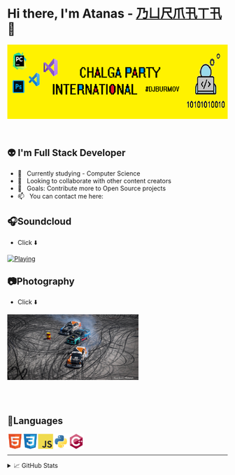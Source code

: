 # Hi there, I'm Atanas - [乃ㄩ尺爪卂ㄒ卂][Channel] 👋

<img src="Data/Photos/Image.png" alt="image" width="600" height="170"/>

&nbsp;
## 👽 I'm Full Stack Developer
- 🔭 &nbsp; Currently studying - Computer Science
- 👯 &nbsp; Looking to collaborate with other content creators
- 🥅 &nbsp; Goals: Contribute more to Open Source projects
- 📫 &nbsp; You can contact me here: 

## 🎧Soundcloud
-  Click ⬇️                              

[<img src="https://media.giphy.com/media/jxa5EPCX4zSrxqnd6K/giphy.gif" alt="Playing" width="300" height="150" />][Scloud]

## 📷Photography
-  Click ⬇️      

[<img src="Data/Photos/fpage.jpg" alt="Playing" width="300" height="150" />][Fpage]

<br ><br />


## 📙Languages

<img align="left" alt="HTML" width="35px" src="https://github.com/devicons/devicon/blob/master/icons/html5/html5-original.svg">

<img align="left" alt="CSS" width="35px" src="https://github.com/devicons/devicon/blob/master/icons/css3/css3-original.svg">

<img align="left" alt="JavaScript" width="35px" src="https://github.com/devicons/devicon/blob/master/icons/javascript/javascript-original.svg">

<img align="left" alt="Python" width="35px" src="https://github.com/devicons/devicon/blob/master/icons/python/python-original.svg">

<img align="left" alt="C++" width="35px" src="https://github.com/devicons/devicon/blob/master/icons/cplusplus/cplusplus-original.svg">


<br ><br />

---

<details>
  <summary>📈 GitHub Stats</summary>

  <p>&nbsp;</p>

  <img align="left" alt="Burmov stats" src="https://github-readme-stats-flame-seven.vercel.app/api?username=aaburmov18&count_private=true&show_icons=true&hide_border=true&theme=blue-green" />

</details>

[Channel]: https://www.youtube.com/channel/UCPraG3BkO7lavS1WjXHXwTQ
[Scloud]: https://soundcloud.com/gardian-since
[Fpage]: https://www.facebook.com/Aburmov